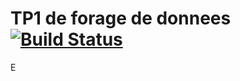 # TP1 de forage de donnees [![Build Status](https://travis-ci.com/p3miki/TP1_ForageDonnees.svg?branch=master)](https://travis-ci.com/p3miki/TP1_ForageDonnees)
E